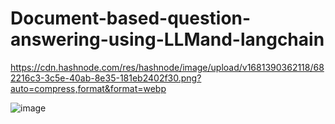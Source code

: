 # Document-based-question-answering-using-LLMand-langchain

https://cdn.hashnode.com/res/hashnode/image/upload/v1681390362118/682216c3-3c5e-40ab-8e35-181eb2402f30.png?auto=compress,format&format=webp

![image](https://github.com/akash8190/Document-based-question-answering-using-LLMand-langchain/assets/63542990/0cc57135-2844-4849-b292-18dd55ec09e2)

